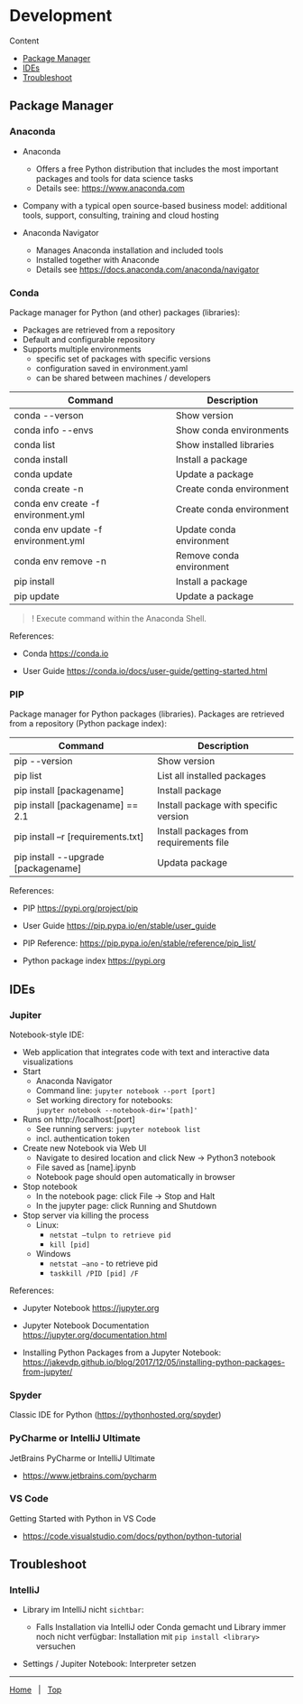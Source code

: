 # Development

Content
- [Package Manager](#Package-Manager)
- [IDEs](#IDEs)
- [Troubleshoot](#Troubleshoot)


## Package Manager

### Anaconda

- Anaconda 
  - Offers a free Python distribution that includes the most important packages and tools for data science tasks 
  - Details see: https://www.anaconda.com

- Company with a typical open source-based business model: additional tools, support, consulting, training and cloud hosting 

- Anaconda Navigator
  - Manages Anaconda installation and included tools 
  - Installed together with Anaconde
  - Details see https://docs.anaconda.com/anaconda/navigator


### Conda

Package manager for Python (and other) packages (libraries):
- Packages are retrieved from a repository 
- Default and configurable repository 
- Supports multiple environments 
  - specific set of packages with specific versions 
  - configuration saved in environment.yaml 
  - can be shared between machines / developers 
  

| Command                             | Description                     |
| ----------------------------------- | ------------------------------- | 
| conda --verson                      | Show version |
| conda info --envs                   | Show conda environments |
| conda list                          | Show installed libraries |
| conda install <package>             | Install a package |
| conda update <package>              | Update a package |
| conda create -n <env>               | Create conda environment |
| conda env create -f environment.yml | Create conda environment |
| conda env update -f environment.yml | Update conda environment |
| conda env remove -n <name>          | Remove conda environment |
| pip install <package>               | Install a package |
| pip update <package>                | Update a package |

> ! Execute command within the Anaconda Shell.


References:
- Conda
  https://conda.io

- User Guide
  https://conda.io/docs/user-guide/getting-started.html


### PIP

Package manager for Python packages (libraries). Packages are retrieved from a repository (Python package index): 

Command                              | Description
------------------------------------ | ---------------------------------------- 
pip --version                        | Show version
pip list                             | List all installed packages
pip install [packagename]            | Install package
pip install [packagename] == 2.1     | Install package with specific version
pip install –r [requirements.txt]    | Install packages from requirements file
pip install --upgrade [packagename]  | Updata package

References:
- PIP
  https://pypi.org/project/pip

- User Guide
  https://pip.pypa.io/en/stable/user_guide

- PIP Reference:
  https://pip.pypa.io/en/stable/reference/pip_list/

- Python package index
  https://pypi.org 
  

## IDEs

### Jupiter

Notebook-style IDE: 
- Web application that integrates code with text and interactive data visualizations
- Start 
  - Anaconda Navigator 
  - Command line: 
    `jupyter notebook --port [port]` 
  - Set working directory for notebooks:                    
    `jupyter notebook --notebook-dir='[path]'` 
- Runs on http://localhost:[port] 
  - See running servers: 
    `jupyter notebook list` 
  - incl. authentication token
- Create new Notebook via Web UI 
  - Navigate to desired location and click New -> Python3 notebook 
  - File saved as [name].ipynb 
  - Notebook page should open automatically in browser
- Stop notebook 
  - In the notebook page: click File -> Stop and Halt 
  - In the jupyter page: click Running and Shutdown 
- Stop server via killing the process 
  - Linux: 
    - `netstat –tulpn to retrieve pid`
    - `kill [pid]` 
  - Windows 
    - `netstat –ano` - to retrieve pid
    - `taskkill /PID [pid] /F`

References:

- Jupyter Notebook 
  https://jupyter.org

- Jupyter Notebook Documentation
  https://jupyter.org/documentation.html

- Installing Python Packages from a Jupyter Notebook:
  https://jakevdp.github.io/blog/2017/12/05/installing-python-packages-from-jupyter/


### Spyder

Classic IDE for Python (https://pythonhosted.org/spyder)

### PyCharme or IntelliJ Ultimate

JetBrains PyCharme or IntelliJ Ultimate
- https://www.jetbrains.com/pycharm 

### VS Code

Getting Started with Python in VS Code 
- https://code.visualstudio.com/docs/python/python-tutorial


## Troubleshoot

### IntelliJ

- Library im IntelliJ nicht `sichtbar`:
  - Falls Installation via IntelliJ oder Conda gemacht und Library immer noch nicht verfügbar: Installation mit `pip install <library>` versuchen
  
- Settings / Jupiter Notebook: Interpreter setzen


---
[Home](../README.md) &nbsp; | &nbsp; [Top](#Development) &nbsp;

